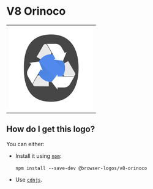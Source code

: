 # V8 Orinoco

<table>
    <tr height=230>
        <td>
            <a href="https://github.com/alrra/browser-logos/tree/accb7ca09a6d6904701950b95c9cf6b0f7770afe/src/v8-orinoco">
                <img width=220 src="https://raw.githubusercontent.com/alrra/browser-logos/accb7ca09a6d6904701950b95c9cf6b0f7770afe/src/v8-orinoco/v8-orinoco.svg?sanitize=true" alt="V8 Orinoco browser logo">
            </a>
        </td>
    </tr>
</table>

## How do I get this logo?

You can either:

* Install it using [`npm`][npm]:

  `npm install --save-dev @browser-logos/v8-orinoco`

* Use [`cdnjs`][cdnjs].

<!-- Link labels: -->

[cdnjs]: https://cdnjs.com/libraries/browser-logos
[npm]: https://www.npmjs.com/
